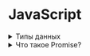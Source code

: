 # JavaScript

<details>
    <summary>Типы данных</summary>

    null.
    undefined.
    boolean.
    number.
    string.
    object
    Символ (symbol) - примитивный тип данных,использующийся для создания уникальных идентификаторов.
    Символы создаются вызовом функции Symbol (), в которую можно передать описание (имя) символа.
    BigInt.

</details>

<details>
    <summary>Что такое Promise?</summary>

    Промис (Promise) — специальный объект JavaScript, который используется для написания и
    обработки асинхронного кода. Асинхронные функции возвращают объект Promise в качестве значения.
    Внутри промиса работает асинхронная операция, 
    которая управляет его состоянием. 
    Промис может находиться в одном из трёх состояний
    : pending — стартовое состояние, операция стартовала; fulfilled — получен результат; rejected — ошибка.

На promise можно навешивать колбэки двух типов:

* onFulfilled – срабатывают, когда promise в состоянии «выполнен успешно».
* onRejected – срабатывают, когда promise в состоянии «выполнен с ошибкой».

</details>









